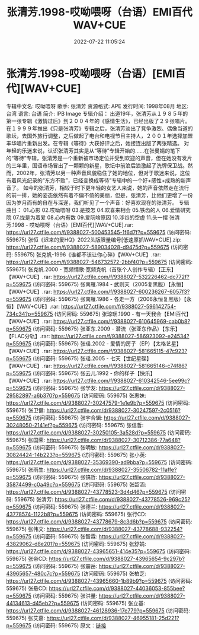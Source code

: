 ﻿---
title: 张清芳.1998-哎呦喂呀（台语）EMI百代WAV+CUE
date: 2022-07-22 11:05:24
categories: 合集系列
tags: 华语中文
---
# 张清芳.1998-哎呦喂呀（台语）[EMI百代][WAV+CUE]

专辑中文名: 哎呦喂呀
歌手: 张清芳
资源格式: APE
发行时间: 1998年08月
地区: 台湾
语言: 台语
简介:
IPB Image
专辑介绍：
出道19年，张清芳从１９８５年的第一张专辑《激情过后》到２００４年的《感情生活》，已经出版了２９张唱片。在１９９９年推出《只是张清芳》专辑之后，张清芳淡出了竞争激烈、偶像当道的歌坛，去国外旅行调整，之后做起了电台和电视节目主持人，２００１年选择加盟丰华唱片重新出发。在专辑《等待》大获好评之后，她接连出版了两张精选。
对年轻的乐迷来说，认识张清芳其实是从“等待”专辑开始的......在张曼娟的笔下的“等待”专辑，张清芳是一个重新被市场定位并受到欢迎的声音，但在她没有发片的三年里，国语市场冒出了一颗颗的新星，歌坛中前浪后浪激起了洗牌保卫战。然而，2002年，张清芳以另一种声音风貌稳住了她的地位，但对于歌迷来说，这位有着风光纪录的“东方不败”，已经变换成等待”专辑中的一个好+感性+成熟的新声音了。
如今的张清芳，相较于时下更年轻的女艺人来说，她的声音依然走在流行的前一排，她的姿态依然有着不偏不倚的美丽，但是，张清芳，比他们更增了一份因为岁月而有的自在与深遂，我们听见了一个声音：好喜欢现在的张清芳。
专辑曲目：
01.心影
02.哎呦喂呀
03.是按怎
04.欢喜来相会
05.铁齿的人
06.爱情研究院
07.拢是为着爱
08.心内有数
09.爱阮啥原因
10.涉谷的空虚
11.头一摆
张清芳.1998 - 哎呦喂呀（台语）[EMI百代][WAV+CUE].rar: https://url27.ctfile.com/f/9388027-500453545-1f6d7f?p=559675
(访问密码: 559675)
张恒《迟来的爱HQ》2022头版限量编号[低速原抓WAV+CUE].zip: https://url27.ctfile.com/f/9388027-589034028-d9475d?p=559675
(访问密码: 559675)
张克帆-1996《谁都不该让你心碎》【WAV+CUE】.rar: https://url27.ctfile.com/f/9388027-546732572-2bbf40?p=559675
(访问密码: 559675)
张克帆.2000 - 宽频情歌·宽频克帆（首张个人创作专辑）【正东】【WAV+CUE】.rar: https://url27.ctfile.com/f/9388027-532226462-dc772f?p=559675
(访问密码: 559675)
张南雁.1984 - 武则天（2005复黑版）【永恒】【WAV+CUE】.rar: https://url27.ctfile.com/f/9388027-600236267-6057f3?p=559675
(访问密码: 559675)
张南雁.1986 - 各走一方（2006永恒复黑版）【永恒】【WAV+CUE】.rar: https://url27.ctfile.com/f/9388027-596142754-734c34?p=559675
(访问密码: 559675)
张琼瑶.1990 - 有一天我会【EMI百代】【WAV+CUE】.rar: https://url27.ctfile.com/f/9388027-610645969-cab0b8?p=559675
(访问密码: 559675)
张亚东.2009 - 潜流（张亚东作品）【东乐】【FLAC分轨】.rar: https://url27.ctfile.com/f/9388027-586923092-e24534?p=559675
(访问密码: 559675)
张瑶.2002 - 爱情的房子（EP）【太格艺星】【WAV+CUE】.rar: https://url27.ctfile.com/f/9388027-581665115-47c923?p=559675
(访问密码: 559675)
张瑶.2005 - 七天【世纪星碟】【WAV+CUE】.rar: https://url27.ctfile.com/f/9388027-581665146-c74f86?p=559675
(访问密码: 559675)
张云儿.1992 - 你的样子【快乐】【WAV+CUE】.rar: https://url27.ctfile.com/f/9388027-610342546-5ee99c?p=559675
(访问密码: 559675)
张学友: https://url27.ctfile.com/d/9388027-29582897-a6b370?p=559675
(访问密码: 559675)
张惠妹: https://url27.ctfile.com/d/9388027-30247579-1e1e9b?p=559675
(访问密码: 559675)
张卫健: https://url27.ctfile.com/d/9388027-30247597-2c0516?p=559675
(访问密码: 559675)
张宇合辑: https://url27.ctfile.com/d/9388027-30248050-2141ef?p=559675
(访问密码: 559675)
张信哲: https://url27.ctfile.com/d/9388027-30250105-3a528d?p=559675
(访问密码: 559675)
张国荣: https://url27.ctfile.com/d/9388027-30712386-77a648?p=559675
(访问密码: 559675)
张明敏: https://url27.ctfile.com/d/9388027-30824424-14b223?p=559675
(访问密码: 559675)
张小英: https://url27.ctfile.com/d/9388027-35369390-ad9bba?p=559675
(访问密码: 559675)
张雨生: https://url27.ctfile.com/d/9388027-35506782-11affe?p=559675
(访问密码: 559675)
张镐哲: https://url27.ctfile.com/d/9388027-35874499-c0a49c?p=559675
(访问密码: 559675)
张韶涵: https://url27.ctfile.com/d/9388027-43778523-3d4d46?p=559675
(访问密码: 559675)
张清芳: https://url27.ctfile.com/d/9388027-43778526-969c25?p=559675
(访问密码: 559675)
张德兰: https://url27.ctfile.com/d/9388027-43778574-1122b8?p=559675
(访问密码: 559675)
张行CD: https://url27.ctfile.com/d/9388027-43778679-8c3d6b?p=559675
(访问密码: 559675)
张伟文: https://url27.ctfile.com/d/9388027-43778688-932254?p=559675
(访问密码: 559675)
张智霖: https://url27.ctfile.com/d/9388027-43829062-d8e201?p=559675
(访问密码: 559675)
张舒娟: https://url27.ctfile.com/d/9388027-43965651-414e35?p=559675
(访问密码: 559675)
张帝CD: https://url27.ctfile.com/d/9388027-43965654-9c297b?p=559675
(访问密码: 559675)
张震岳: https://url27.ctfile.com/d/9388027-43965657-480c7c?p=559675
(访问密码: 559675)
张柏芝: https://url27.ctfile.com/d/9388027-43965660-1b89b9?p=559675
(访问密码: 559675)
张悬CD: https://url27.ctfile.com/d/9388027-44036053-855bee?p=559675
(访问密码: 559675)
张洪量: https://url27.ctfile.com/d/9388027-44134613-d45eb2?p=559675
(访问密码: 559675)
张立基: https://url27.ctfile.com/d/9388027-46128936-17e779?p=559675
(访问密码: 559675)
张艾嘉: https://url27.ctfile.com/d/9388027-46955181-25d221?p=559675
(访问密码: 559675)
原文：[链接](https://blog.sina.com.cn/s/blog_1647c7e7601030yhu.html)